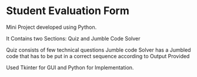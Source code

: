 # Student Evaluation Form
Mini Project developed using Python.


It Contains two Sections:
  Quiz and
  Jumble Code Solver
  
Quiz consists of few technical questions
Jumble code Solver has a Jumbled code that has to be put in a correct sequence according to Output Provided

Used Tkinter for GUI and Python for Implementation.
